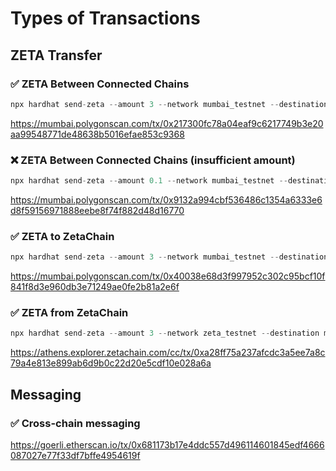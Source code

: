 # Types of Transactions

## ZETA Transfer

### ✅ ZETA Between Connected Chains

```jsx
npx hardhat send-zeta --amount 3 --network mumbai_testnet --destination bsc_testnet
```

https://mumbai.polygonscan.com/tx/0x217300fc78a04eaf9c6217749b3e20aa99548771de48638b5016efae853c9368

### ❌ ZETA Between Connected Chains (insufficient amount)

```jsx
npx hardhat send-zeta --amount 0.1 --network mumbai_testnet --destination bsc_testnet --ignore-checks
```

https://mumbai.polygonscan.com/tx/0x9132a994cbf536486c1354a6333e6d8f59156971888eebe8f74f882d48d16770

### ✅ ZETA to ZetaChain

```jsx
npx hardhat send-zeta --amount 3 --network mumbai_testnet --destination zeta_testnet
```

https://mumbai.polygonscan.com/tx/0x40038e68d3f997952c302c95bcf10f841f8d3e960db3e71249ae0fe2b81a2e6f

### ✅ ZETA from ZetaChain

```jsx
npx hardhat send-zeta --amount 3 --network zeta_testnet --destination mumbai_testnet
```

https://athens.explorer.zetachain.com/cc/tx/0xa28ff75a237afcdc3a5ee7a8c79a4e813e899ab6d9b0c22d20e5cdf10e028a6a

## Messaging

### ✅ Cross-chain messaging

https://goerli.etherscan.io/tx/0x681173b17e4ddc557d496114601845edf4666087027e77f33df7bffe4954619f

